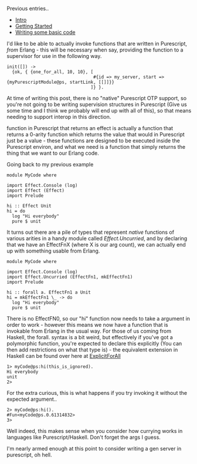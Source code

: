 Previous entries..

- [Intro](/entries/functional-erlang---purescript-on-the-beam---intro.html)
- [Getting Started](/entries/purescript-on-the-beam:-getting-started.html)
- [Writing some basic code](/entries/purescript-on-the-beam---writing-some-basic-code.html)

I'd like to be able to actually invoke functions that are written in Purescript, *from* Erlang - this will be necessary when say, providing the function to a supervisor for use in the following way.

    init([]) ->
      {ok, { {one_for_all, 10, 10}, [
                                     #{id => my_server, start => {myPurescriptModule@ps, startLink, [[]]}}
                                    ]} }.


At time of writing this post, there is no "native" Purescript OTP support, so you're not going to be writing supervision structures in Purescript (Give us some time and I think we probably will end up with all of this), so that means needing to support interop in this direction.

function in Purescript that returns an effect is actually a function that returns a 0-arity function which returns the value that would in Purescript just be a value -  these functions are designed to be executed inside the Purescript environ, and what we need is a function that simply returns the thing that we want to our Erlang code.

Going back to my previous example

    module MyCode where

    import Effect.Console (log)
    import Effect (Effect)
    import Prelude

    hi :: Effect Unit
    hi = do
      log "Hi everybody"
      pure $ unit

It turns out there are a pile of types that represent *native* functions of various arities in a handy module called *Effect.Uncurried*, and by declaring that we have an EffectFnX (where X is our arg count), we can actually end up with something usable from Erlang.

    module MyCode where

    import Effect.Console (log)
    import Effect.Uncurried (EffectFn1, mkEffectFn1)
    import Prelude
    
    hi :: forall a. EffectFn1 a Unit
    hi = mkEffectFn1 \_ -> do
      log "Hi everybody"
      pure $ unit

There is no EffectFN0, so our "hi" function now needs to take a argument in order to work - however this means we now have a function that is invokable from Erlang in the usual way. For those of us coming from Haskell, the forall. syntax is a bit weird, but effectively if you've got a polymorphic function, you're expected to declare this explicitly (You can then add restrictions on what that type is) - the equivalent extension in Haskell can be found over here at [ExplicitForAll](https://www.schoolofhaskell.com/school/to-infinity-and-beyond/pick-of-the-week/guide-to-ghc-extensions/explicit-forall)

    1> myCode@ps:hi(this_is_ignored).
    Hi everybody
    unit
    2> 

For the extra curious, this is what happens if you try invoking it without the expected argument..

    2> myCode@ps:hi().               
    #Fun<myCode@ps.0.61314832>
    3> 

Well indeed, this makes sense when you consider how currying works in languages like Purescript/Haskell. Don't forget the args I guess.

I'm nearly armed enough at this point to consider writing a gen server in purescript, oh hell.
